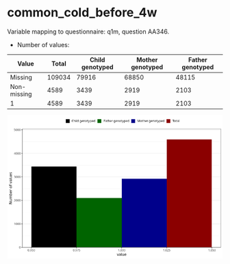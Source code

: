 # common_cold_before_4w
Variable mapping to questionnaire: q1m, question AA346.
- Number of values:

| Value | Total | Child genotyped | Mother genotyped | Father genotyped |
| ----- | ----- | --------------- | ---------------- | ---------------- |
| Missing | 109034 | 79916 | 68850 | 48115 |
| Non-missing | 4589 | 3439 | 2919 | 2103 |
| 1 | 4589 | 3439 | 2919 | 2103 |



![](common_cold_before_4w_n.png)



